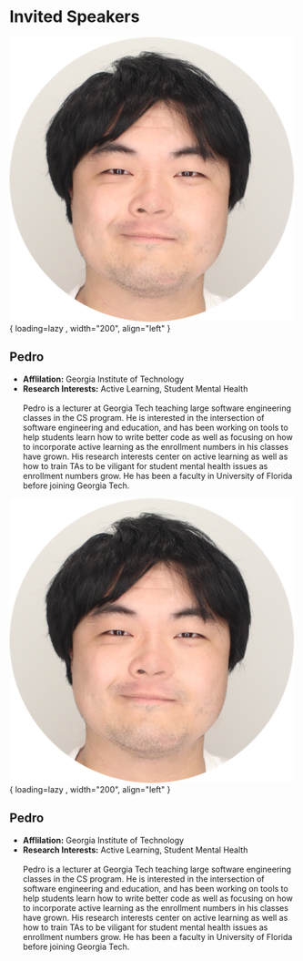 # Invited Speakers

![Chris Cui](assets/chris_cui.png){ loading=lazy , width="200", align="left" }

## Pedro

* **Afflilation:** Georgia Institute of Technology
* **Research Interests:** Active Learning, Student Mental Health
<br><br>
Pedro is a lecturer at Georgia Tech teaching large software engineering classes in the CS program. He is interested in the intersection of software engineering and education, and has been working on tools to help students learn how to write better code as well as focusing on how to incorporate active learning as the enrollment numbers in his classes have grown. His research interests center on active learning as well as how to train TAs to be viligant for student mental health issues as enrollment numbers grow. He has been a faculty in University of Florida before joining Georgia Tech.

![Chris Cui](assets/chris_cui.png){ loading=lazy , width="200", align="left" }

## Pedro

* **Afflilation:** Georgia Institute of Technology
* **Research Interests:** Active Learning, Student Mental Health
<br><br>
Pedro is a lecturer at Georgia Tech teaching large software engineering classes in the CS program. He is interested in the intersection of software engineering and education, and has been working on tools to help students learn how to write better code as well as focusing on how to incorporate active learning as the enrollment numbers in his classes have grown. His research interests center on active learning as well as how to train TAs to be viligant for student mental health issues as enrollment numbers grow. He has been a faculty in University of Florida before joining Georgia Tech.

